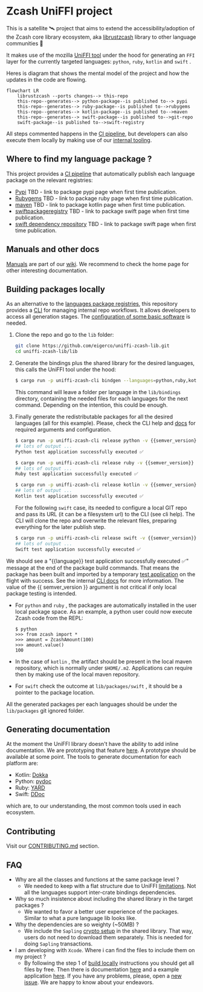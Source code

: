 # <a href="project"></a> Zcash UniFFI project

This is a satellite 🛰️ project that aims to extend the accessibility/adoption of the Zcash core library ecosystem, aka [librustzcash](https://github.com/zcash/librustzcash) library to other language communities :handshake: 

It makes use of the mozilla [UniFFI tool](https://mozilla.github.io/uniffi-rs/) under the hood for generating an `FFI` layer for the currently targeted languages: `python`, `ruby`, `kotlin` and `swift` .

Heres is diagram that shows the mental model of the project and how the updates in the code are flowing.

```mermaid
flowchart LR
    librustzcash --ports changes--> this-repo
    this-repo--generates--> python-package--is published to--> pypi
    this-repo--generates--> ruby-package--is published to-->rubygems
    this-repo--generates--> kotlin-package--is published to-->maven
    this-repo--generates--> swift-package--is published to-->git-repo
    swift-package--is published to-->swift-registry

```

All steps commented happens in the [CI pipeline](./.github/workflows/), but developers can also execute them locally by making use of our [internal tooling](./lib/uniffi-zcash-cli/README.md).

## <a href="where-to-find-packages"></a> Where to find my language package ?

This project provides a [CI pipeline](./.github/workflows/) that automatically publish each language package on the relevant registries:

* [Pypi](https://pypi.org/) TBD - link to package pypi page when first time publication.
* [Rubygems](https://guides.rubygems.org/) TBD - link to package ruby page when first time publication.
* [maven](https://search.maven.org/) TBD - link to package kotlin page when first time publication.
* [swiftpackageregistry](https://swiftpackageregistry.com/) TBD - link to package swift page when first time publication.
* [swift dependency repository]() TBD - link to package swift page when first time publication.

## <a href="manuals-and-docs"></a> Manuals and other docs

 [Manuals](../../wiki/Manuals) are part of our [wiki](../../wiki). We recommend to check the home page for other interesting documentation.

## <a href="building-packages-locally"></a> Building packages locally

As an alternative to the [languages package registries](#-where-to-find-packages), this repository provides a [CLI](./lib/uniffi-zcash-cli/README.md) for managing internal repo workflows. It allows developers to access all generation stages. The [configuration of some basic software](./CONTRIBUTING.md#-local-environment-setup) is needed.

1. Clone the repo and go to the `lib` folder:
   ```bash
   git clone https://github.com/eigerco/uniffi-zcash-lib.git
   cd uniffi-zcash-lib/lib
   ```

2. Generate the bindings plus the shared library for the desired languages, this calls the UniFFI tool under the hood:
   ```bash
   $ cargo run -p uniffi-zcash-cli bindgen --languages=python,ruby,kotlin,swift
   ```
   This command will leave a folder per language in the `lib/bindings` directory, containing the needed files for each languages for the next command. Depending on the intention, this could be enough.

3. Finally generate the redistributable packages for all the desired languages (all for this example). 
   Please, check the CLI help and [docs](./lib/uniffi-zcash-cli/README.md) for required arguments and configuration.

   ```bash
   $ cargo run -p uniffi-zcash-cli release python -v {{semver_version}}
   ## lots of output ...
   Python test application successfully executed ✅
   ```
   ```bash
   $ cargo run -p uniffi-zcash-cli release ruby -v {{semver_version}}
   ## lots of output ...
   Ruby test application successfully executed ✅
   ```
   ```bash
   $ cargo run -p uniffi-zcash-cli release kotlin -v {{semver_version}}
   ## lots of output ...
   Kotlin test application successfully executed ✅
   ```
   For the following `swift` case, its needed to configure a local GIT repo and pass its URL (it can be a filesystem url)  to the CLI (see cli help). The CLI will clone the repo and overwrite the relevant files, preparing everything for the later publish step.

   ```bash
   $ cargo run -p uniffi-zcash-cli release swift -v {{semver_version}}
   ## lots of output ...
   Swift test application successfully executed ✅
   ```



We should see a "{{language}} test application successfully executed ✅" message at the end of the package build commands. That means the package has been built and imported by a temporary [test application](./lib/uniffi-zcash-cli/templates/) on the flight with success. See the internal [CLI docs](./lib/uniffi-zcash-cli/README.md) for more information. The value of the {{ semver_version }} argument is not critical if only local package testing is intended.

* For `python` and `ruby` , the packages are automatically installed in the user local package space. As an example, a python user could now execute Zcash code from the REPL:

  ```pyhton
  $ python
  >>> from zcash import *
  >>> amount = ZcashAmount(100)
  >>> amount.value()
  100
  ```

* In the case of `kotlin` , the artifact should be present in the local maven repository, which is normally under `$HOME/.m2`. Applications can require then by making use of the local maven repository.

* For `swift` check the outcome at `lib/packages/swift` , it should be a pointer to the package location.

All the generated packages per each languages should be under the  `lib/packages` git ignored folder.


## Generating documentation

At the moment the UniFFI library doesn't have the ability to add inline documentation. We are prototyping that feature [here](https://github.com/eigerco/uniffi-rs).  A prototype should be available at some point. The tools to generate documentation for each platform are:

 - Kotlin: [Dokka](https://kotlinlang.org/docs/kotlin-doc.html)
 - Python: [pydoc](https://docs.python.org/es/3/library/pydoc.html)
 - Ruby: [YARD](https://yardoc.org/)
 - Swift: [DDoc]()

which are, to our understanding, the most common tools used in each ecosystem.

## Contributing

Visit our [CONTRIBUTING.md](./CONTRIBUTING.md) section.

## FAQ

* Why are all the classes and functions at the same package level ?
  * We needed to keep with a flat structure due to UniFFI [limitations](https://mozilla.github.io/uniffi-rs/udl/ext_types.html). Not all the languages support inter-crate bindings dependencies.
* Why so much insistence about including the shared library in the target packages ?
  * We wanted to favor a better user experience of the packages. Similar to what a pure language lib looks like.
* Why the dependencies are so weighty (~50MB) ?
  * We include the `Sapling` [crypto setup](https://z.cash/technology/paramgen/) in the shared library. That way, users do not need to download them separately. This is needed for doing `Sapling` transactions.
* I am developing with `Xcode`. Where i can find the files to include them on my project ?
  * By following the step 1 of [build locally](#-building-the-packages-locally) instructions you should get all files by free. Then there is documentation [here](https://mozilla.github.io/uniffi-rs/swift/xcode.html) and a example application [here](https://github.com/mozilla/uniffi-rs/tree/main/examples/app/ios). If you have any problems, please, open a [new issue](../../issue/new). We are happy to know about your endeavors.
